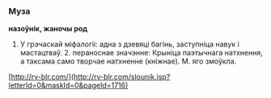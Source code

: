 ### Муза
**назоўнік, жаночы род**

1. У грэчаскай міфалогіі: адна з дзевяці багінь, заступніца навук і мастацтваў. 2. пераноснае значэнне: Крыніца паэтычнага натхнення, а таксама само творчае натхненне (кніжнае). М. яго змоўкла.

<a rel="author">[http://rv-blr.com/](http://rv-blr.com/slounik.jsp?letterId=0&maskId=0&pageId=1716)</a>

